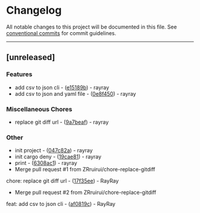 # Changelog

All notable changes to this project will be documented in this file. See [conventional commits](https://www.conventionalcommits.org/) for commit guidelines.

---
## [unreleased]

### Features

- add csv to json cli - ([e15189b](https://github.com/ZRruirui/rcli/commit/e15189b77d41509ef49d34c63a10769f15c13625)) - rayray
- add csv to json and yaml file - ([0e8f450](https://github.com/ZRruirui/rcli/commit/0e8f450cd766cc1b13dec2f883385e8efc766f6d)) - rayray

### Miscellaneous Chores

- replace git diff url - ([9a7beaf](https://github.com/ZRruirui/rcli/commit/9a7beaf7c6af8d19ee2dddc958786175dc23a926)) - rayray

### Other

- init project - ([047c82a](https://github.com/ZRruirui/rcli/commit/047c82af0db9df1825152f0de761ccdf4ee8fff8)) - rayray
- init cargo deny - ([19cae81](https://github.com/ZRruirui/rcli/commit/19cae81996f0d1a95a2d27a5875295dfe706cffb)) - rayray
- print - ([6308ac1](https://github.com/ZRruirui/rcli/commit/6308ac163178db9338518b3a372448d1ac5f5b3a)) - rayray
- Merge pull request #1 from ZRruirui/chore-replace-gitdiff

chore: replace git diff url - ([17f35ee](https://github.com/ZRruirui/rcli/commit/17f35ee70992c5c10b3a8f664f0402d3280dfb50)) - RayRay
- Merge pull request #2 from ZRruirui/chore-replace-gitdiff

feat: add csv to json cli - ([af0819c](https://github.com/ZRruirui/rcli/commit/af0819c8df0e629c1310055e667b1f5bc23c828c)) - RayRay

<!-- generated by git-cliff -->
